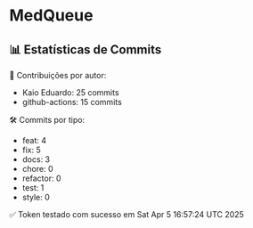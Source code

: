 # MedQueue
<!-- COMMIT_STATS_START -->
## 📊 Estatísticas de Commits

👤 Contribuições por autor:
- Kaio Eduardo: 25 commits
- github-actions: 15 commits

🛠️ Commits por tipo:
- feat: 4
- fix: 5
- docs: 3
- chore: 0
- refactor: 0
- test: 1
- style: 0
<!-- COMMIT_STATS_END -->
✅ Token testado com sucesso em Sat Apr  5 16:57:24 UTC 2025
